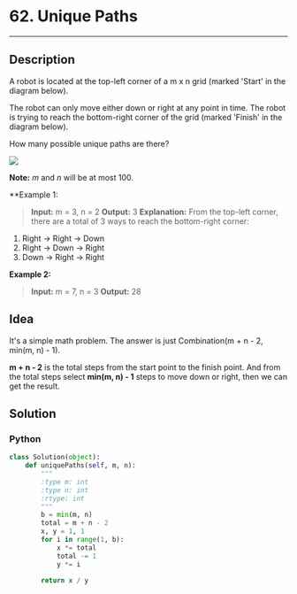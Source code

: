 # 62. Unique Paths
---

## Description

A robot is located at the top-left corner of a m x n grid (marked 'Start' in the diagram below).

The robot can only move either down or right at any point in time. The robot is trying to reach the bottom-right corner of the grid (marked 'Finish' in the diagram below).

How many possible unique paths are there?

![](https://leetcode.com/static/images/problemset/robot_maze.png)

**Note:** *m* and *n* will be at most 100.

**Example 1:

>**Input:** m = 3, n = 2
**Output:** 3
**Explanation:**
From the top-left corner, there are a total of 3 ways to reach the bottom-right corner:
1. Right -> Right -> Down
2. Right -> Down -> Right
3. Down -> Right -> Right

**Example 2:**

>**Input:** m = 7, n = 3
**Output:** 28

## Idea

It's a simple math problem. The answer is just Combination(m + n - 2, min(m, n) - 1).

**m + n - 2** is the total steps from the start point to the finish point. And from the total steps select **min(m, n) - 1** steps to move down or right, then we can get the result.

## Solution

### Python

```python
class Solution(object):
    def uniquePaths(self, m, n):
        """
        :type m: int
        :type n: int
        :rtype: int
        """
        b = min(m, n)
        total = m + n - 2
        x, y = 1, 1
        for i in range(1, b):
            x *= total
            total -= 1
            y *= i
        
        return x / y
```